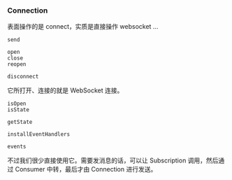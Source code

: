 ### Connection

表面操作的是 connect，实质是直接操作 websocket ...

```
send

open
close
reopen

disconnect
```

它所打开、连接的就是 WebSocket 连接。

```
isOpen
isState

getState

installEventHandlers

events
```

不过我们很少直接使用它。需要发消息的话，可以让 Subscription 调用，然后通过 Consumer 中转，最后才由 Connection 进行发送。

